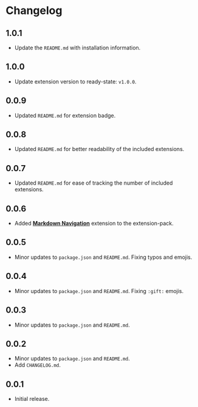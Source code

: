 # Changelog

## 1.0.1

- Update the `README.md` with installation information.

## 1.0.0

- Update extension version to ready-state: `v1.0.0`.

## 0.0.9

- Updated `README.md` for extension badge.

## 0.0.8

- Updated `README.md` for better readability of the included extensions.

## 0.0.7

- Updated `README.md` for ease of tracking the number of included extensions.

## 0.0.6

- Added [**Markdown Navigation**](https://marketplace.visualstudio.com/items?itemName=AlanWalk.markdown-navigation) extension to the extension-pack.

## 0.0.5

- Minor updates to `package.json` and `README.md`. Fixing typos and emojis.

## 0.0.4

- Minor updates to `package.json` and `README.md`. Fixing `:gift:` emojis.

## 0.0.3

- Minor updates to `package.json` and `README.md`.

## 0.0.2

- Minor updates to `package.json` and `README.md`.
- Add `CHANGELOG.md`.

## 0.0.1

- Initial release.
